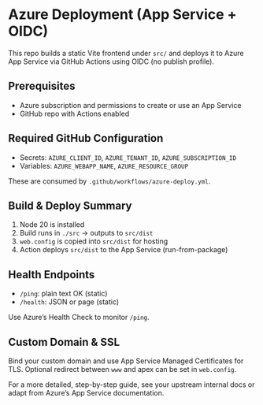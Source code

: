 # Azure Deployment (App Service + OIDC)

This repo builds a static Vite frontend under `src/` and deploys it to Azure App Service via GitHub Actions using OIDC (no publish profile).

## Prerequisites

- Azure subscription and permissions to create or use an App Service
- GitHub repo with Actions enabled

## Required GitHub Configuration

- Secrets: `AZURE_CLIENT_ID`, `AZURE_TENANT_ID`, `AZURE_SUBSCRIPTION_ID`
- Variables: `AZURE_WEBAPP_NAME`, `AZURE_RESOURCE_GROUP`

These are consumed by `.github/workflows/azure-deploy.yml`.

## Build & Deploy Summary

1. Node 20 is installed
2. Build runs in `./src` → outputs to `src/dist`
3. `web.config` is copied into `src/dist` for hosting
4. Action deploys `src/dist` to the App Service (run-from-package)

## Health Endpoints

- `/ping`: plain text OK (static)
- `/health`: JSON or page (static)

Use Azure’s Health Check to monitor `/ping`.

## Custom Domain & SSL

Bind your custom domain and use App Service Managed Certificates for TLS. Optional redirect between `www` and apex can be set in `web.config`.

For a more detailed, step-by-step guide, see your upstream internal docs or adapt from Azure’s App Service documentation.
